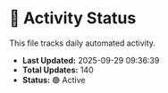 # 🤖 Activity Status

This file tracks daily automated activity.

- **Last Updated:** 2025-09-29 09:36:39
- **Total Updates:** 140
- **Status:** 🟢 Active
